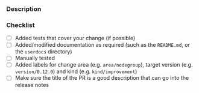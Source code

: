 ### Description

<!-- Please explain the changes you made here. -->

### Checklist
- [ ] Added tests that cover your change (if possible)
- [ ] Added/modified documentation as required (such as the `README.md`, or the `userdocs` directory)
- [ ] Manually tested
- [ ] Added labels for change area (e.g. `area/nodegroup`), target version (e.g. `version/0.12.0`) and kind (e.g. `kind/improvement`)
- [ ] Make sure the title of the PR is a good description that can go into the release notes

<!-- If you haven't done so already, you can add your name to the humans.txt file -->
